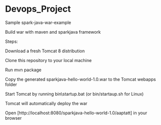 # Devops_Project

Sample spark-java-war-example


Build war with maven and sparkjava framework


Steps:


Download a fresh Tomcat 8 distribution


Clone this repository to your local machine


Run mvn package


Copy the generated sparkjava-hello-world-1.0.war to the Tomcat webapps folder


Start Tomcat by running bin\startup.bat (or bin/startaup.sh for Linux)


Tomcat will automatically deploy the war


Open [http://localhost:8080/sparkjava-hello-world-1.0/aaptatt] in your browser
